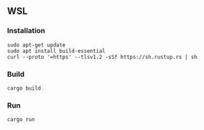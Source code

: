 ## WSL

### Installation

```
sudo apt-get update
sudo apt install build-essential
curl --proto '=https' --tlsv1.2 -sSf https://sh.rustup.rs | sh
```

### Build

```
cargo build
```

### Run

```
cargo run
```
